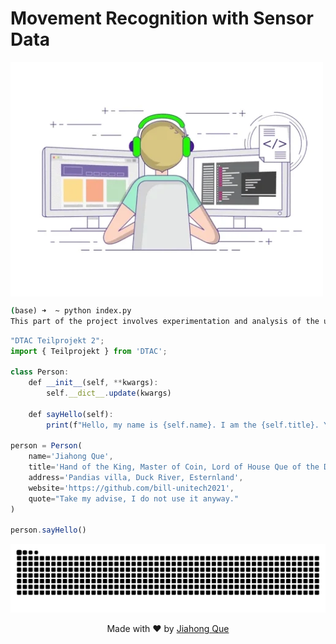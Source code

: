 # Movement Recognition with Sensor Data


<!--x axis divider-->


<picture> 
<a href="https://media.giphy.com/media/SWoSkN6DxTszqIKEqv/giphy.gif" alt="Developer">
<img src="/assets//images/developer.webp" align="center" width="500">
</a>
</picture>

```cmd
(base) ➜  ~ python index.py
This part of the project involves experimentation and analysis of the use of sensor data to detect and recognize motion from pre-defined categories.
```

```js
"DTAC Teilprojekt 2";
import { Teilprojekt } from 'DTAC';

class Person:
    def __init__(self, **kwargs):
        self.__dict__.update(kwargs)

    def sayHello(self):
        print(f"Hello, my name is {self.name}. I am the {self.title}. You can find me at {self.address}. Check out my website: {self.website}. Here's a quote I like: '{self.quote}'")

person = Person(
    name='Jiahong Que',
    title='Hand of the King, Master of Coin, Lord of House Que of the Duck River',
    address='Pandias villa, Duck River, Esternland',
    website='https://github.com/bill-unitech2021',
    quote="Take my advise, I do not use it anyway."
)

person.sayHello()
```




<!--x axis divider-->


![Commit Snake History SVG](https://raw.githubusercontent.com/Deri-Kurniawan/Deri-Kurniawan/output/github-snake.svg)

<!--x axis divider-->


<div align="center">
    Made with ❤️ by <a href="https://github.com/bill-unitech2021" target="_blank">Jiahong Que</a>
</div>